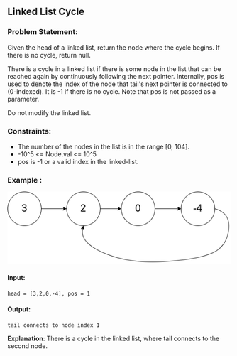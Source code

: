 ## Linked List Cycle 

### Problem Statement:
Given the head of a linked list, return the node where the cycle begins. If there is no cycle, return null.

There is a cycle in a linked list if there is some node in the list that can be reached again by continuously following the next pointer. Internally, pos is used to denote the index of the node that tail's next pointer is connected to (0-indexed). It is -1 if there is no cycle. Note that pos is not passed as a parameter.

Do not modify the linked list.
 
### Constraints:

- The number of the nodes in the list is in the range [0, 104].
- -10^5 <= Node.val <= 10^5
- pos is -1 or a valid index in the linked-list.
 

### Example :
![](ll1.png)
#### Input: 
```plaintext
head = [3,2,0,-4], pos = 1
```
#### Output: 
```plaintext
tail connects to node index 1
```
**Explanation**: There is a cycle in the linked list, where tail connects to the second node.
